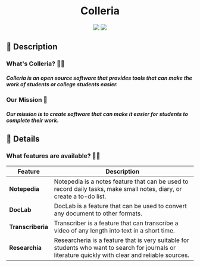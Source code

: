 <div align="center">
    <h1>Colleria</h1>
</div>

<div align="center">
    <img src="https://img.shields.io/badge/Python-FFD43B?style=for-the-badge&logo=python&logoColor=blue" /> 
    <img src="https://img.shields.io/badge/Visual_Studio_Code-0078D4?style=for-the-badge&logo=visual%20studio%20code&logoColor=white" />
</div>

<h2>
    📝 Description
    <h3>
        <b>What's Colleria? 🤷🏻</b>
        <h5>
            <p>Colleria is an open source software that provides tools that can make the work of students or college students easier.</p>
        </h5>
    </h3>
    <h3>
        <b>Our Mission 📜</b>
        <h5>
            <p>Our mission is to create software that can make it easier for students to complete their work.</p>
        </h5>
    </h3>
</h2>

<h2>
    📖 Details
    <h3>
        <b>What features are available? 🤷🏻</b>
    </h3>
</h2>

| Feature | Description |
| --- | --- |
| **Notepedia** | Notepedia is a notes feature that can be used to record daily tasks, make small notes, diary, or create a to-do list. |
| **DocLab** | DocLab is a feature that can be used to convert any document to other formats. |
| **Transcriberia** | Transcriber is a feature that can transcribe a video of any length into text in a short time. |
| **Researchia** | Researcheria is a feature that is very suitable for students who want to search for journals or literature quickly with clear and reliable sources. |

